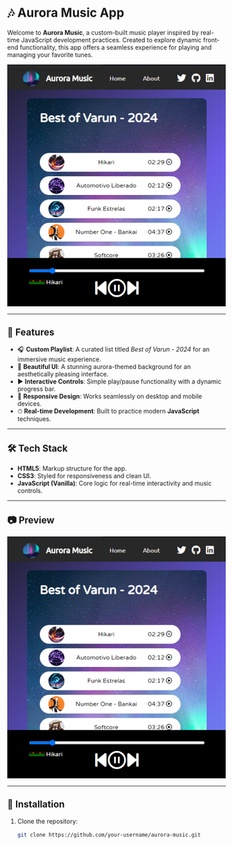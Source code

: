 # 🎶 Aurora Music App

Welcome to **Aurora Music**, a custom-built music player inspired by real-time JavaScript development practices. Created to explore dynamic front-end functionality, this app offers a seamless experience for playing and managing your favorite tunes.

![Aurora Music Screenshot](image.png)

---

## 🚀 Features

- 🎧 **Custom Playlist**: A curated list titled *Best of Varun - 2024* for an immersive music experience.
- 🌌 **Beautiful UI**: A stunning aurora-themed background for an aesthetically pleasing interface.
- ▶️ **Interactive Controls**: Simple play/pause functionality with a dynamic progress bar.
- 📱 **Responsive Design**: Works seamlessly on desktop and mobile devices.
- ⏱ **Real-time Development**: Built to practice modern **JavaScript** techniques.

---

## 🛠️ Tech Stack

- **HTML5**: Markup structure for the app.
- **CSS3**: Styled for responsiveness and clean UI.
- **JavaScript (Vanilla)**: Core logic for real-time interactivity and music controls.

---

## 📷 Preview

![Aurora Music UI](image.png)

---

## 🔧 Installation

1. Clone the repository:
   ```bash
   git clone https://github.com/your-username/aurora-music.git
